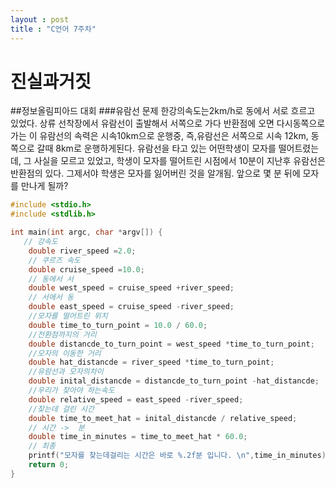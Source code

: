 ```yaml
---
layout : post
title : "C언어 7주차"
---
```

# 진실과거짓
 
##정보올림피아드 대회
###유람선 문제
한강의속도는2km/h로 동에서 서로 흐르고 있었다.
상류 선착장에서 유람선이 출발해서 서쪽으로 가다 반환점에 오면 다시동쪽으로가는
이 유람선의 속력은 시속10km으로 운행중,
즉,유람선은 서쪽으로 시속 12km,
동쪽으로 갈때 8km로 운행하게된다.
유람선을 타고 있는 어떤학생이 모자를 떨어트렸는데,
그 사실을 모르고 있었고,
학생이 모자를 떨어트린 시점에서 10분이 지난후 유람선은 반환점의 있다.
그제서야 학생은 모자를 잃어버린 것을 알개됨.
앞으로 몇 분 뒤에 모자를 만나게 될까? 

```c
#include <stdio.h>
#include <stdlib.h>

int main(int argc, char *argv[]) {
   // 강속도
	double river_speed =2.0;
	// 쿠르즈 속도 
	double cruise_speed =10.0;
	// 동에서 서 
	double west_speed = cruise_speed +river_speed;
	// 서에서 동 
	double east_speed = cruise_speed -river_speed;
	//모자를 떨어트린 위치 
	double time_to_turn_point = 10.0 / 60.0;
	//전환점까지의 거리
	double distancde_to_turn_point = west_speed *time_to_turn_point;
	//모자의 이동한 거리 
	double hat_distancde = river_speed *time_to_turn_point;
	//유람선과 모자의차이  
	double inital_distancde = distancde_to_turn_point -hat_distancde;
	//우리가 찾아야 하는속도 
	double relative_speed = east_speed -river_speed;
	//찾는데 걸린 시간 
	double time_to_meet_hat = inital_distancde / relative_speed;
	// 시간 ->  분 
	double time_in_minutes = time_to_meet_hat * 60.0;
	// 최종 
	printf("모자를 찾는데걸리는 시간은 바로 %.2f분 입니다. \n",time_in_minutes);
	return 0;
}
```
